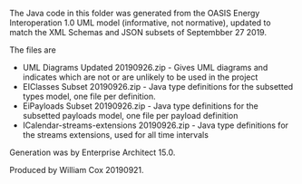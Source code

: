 The Java code in this folder was generated from the OASIS Energy Interoperation 1.0 UML model (informative, not normative), updated to match the XML Schemas and JSON subsets of Septembber 27 2019.

The files are
* UML Diagrams Updated 20190926.zip - Gives UML diagrams and indicates which are not or are unlikely to be used in the project
* EIClasses Subset 20190926.zip - Java type definitions for the subsetted types model, one file per definition.
* EiPayloads Subset 20190926.zip - Java type definitions for the subsetted payloads model, one file per payload definition
* ICalendar-streams-extensions 20190926.zip - Java type definitions for the streams extensions, used for all time intervals

Generation was by Enterprise Architect 15.0.

Produced by William Cox 20190921.
